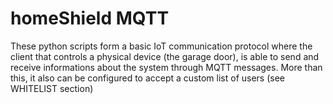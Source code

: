 # homeShield MQTT

These python scripts form a basic IoT communication protocol where the client 
that controls a physical device (the garage door), is able to send and receive
informations about the system through MQTT messages. More than this, it also
can be configured to accept a custom list of users (see WHITELIST section)
